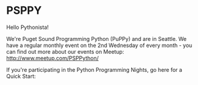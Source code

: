 # PSPPY
Hello Pythonista!

We're Puget Sound Programming Python (PuPPy) and are in Seattle. We have a regular monthly event on the 2nd Wednesday of every month - you can find out more about our events on Meetup: http://www.meetup.com/PSPPython/

If you're participating in the Python Programming Nights, go here for a Quick Start: 
